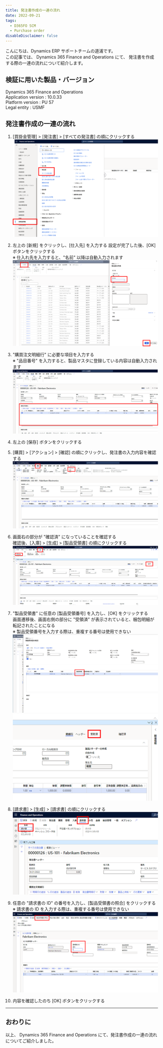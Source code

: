 ```yaml
---
title: 発注書作成の一連の流れ
date: 2022-09-21
tags:
  - D365FO SCM
  - Purchase order
disableDisclaimer: false
---
```



こんにちは、Dynamics ERP サポートチームの道浦です。  
この記事では、 Dynamics 365 Finance and Operations にて、 発注書を作成する際の一連の流れについて紹介します。

<!-- more -->
## 検証に用いた製品・バージョン
Dynamics 365 Finance and Operations      
Application version : 10.0.33    
Platform version : PU 57  
Legal entity : USMF

## 発注書作成の一連の流れ

1. [買掛金管理] > [発注書] > [すべての発注書] の順にクリックする  
    ![](./how-to-create-purchase-order/step1.png)

1. 左上の [新規] をクリックし、[仕入先] を入力する
    設定が完了した後、[OK] ボタンをクリックする  
    ※ 仕入れ先を入力すると、"名前" 以降は自動入力されます
    ![](./how-to-create-purchase-order/step2.png)

1. "購買注文明細行" に必要な項目を入力する  
    ※ "品目番号" を入力すると、製品マスタに登録している内容は自動入力されます
    ![](./how-to-create-purchase-order/step3.png)

1. 左上の [保存] ボタンをクリックする

1. [購買] > [アクション] > [確認] の順にクリックし、発注書の入力内容を確認する
    ![](./how-to-create-purchase-order/step5.png)

1. 画面右の部分が "確認済" になっていることを確認する  
    確認後、[入庫] > [生成] > [製品受領書] の順にクリックする
    ![](./how-to-create-purchase-order/step6.png)

1. "製品受領書" に任意の [製品受領番号] を入力し、[OK] をクリックする  
    画面遷移後、画面右側の部分に "受領済" が表示されていると、梱包明細が転記されたことになる  
    ※ 製品受領番号を入力する際は、重複する番号は使用できない
    ![](./how-to-create-purchase-order/step7-1.png)
    ![](./how-to-create-purchase-order/step7-2.png)

1. [請求書] > [生成] > [請求書] の順にクリックする
    ![](./how-to-create-purchase-order/step8.png)

1. 任意の "請求書の ID" の番号を入力し、[製品受領書の照合] をクリックする  
    ※ 請求書の ID を入力する際は、重複する番号は使用できない
    ![](./how-to-create-purchase-order/step9.png)

1. 内容を確認したのち [OK] ボタンをクリックする

---
## おわりに  

以上、 Dynamics 365 Finance and Operations にて、発注書作成の一連の流れについてご紹介しました。
